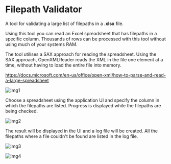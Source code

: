 # Filepath Validator
A tool for validating a large list of filepaths in a **.xlsx** file.

Using this tool you can read an Excel spreadsheet that has filepaths in a specific column. Thousands of rows can be processed with this tool without using much of your systems RAM.

The tool utilises a SAX approach for reading the spreadsheet. Using the SAX approach, OpenXMLReader reads the XML in the file one element at a time, without having to load the entire file into memory.

https://docs.microsoft.com/en-us/office/open-xml/how-to-parse-and-read-a-large-spreadsheet

![img1](https://i.ibb.co/YLfCDV7/Screenshot-1.png)

Choose a spreadsheet using the application UI and specify the column in which the filepaths are listed. Progress is displayed while the filepaths are being checked.

![img2](https://i.ibb.co/5L0bs9J/Screenshot-2.png)

The result will be displayed in the UI and a log file will be created. All the filepaths where a file couldn't be found are listed in the log file.

![img3](https://i.ibb.co/XypGBDH/Screenshot-3.png)

![img4](https://i.ibb.co/pz2hSGy/Screenshot-4.png)
